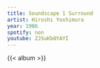 ```yaml
---
title: Soundscape 1 Surround
artist: Hiroshi Yoshimura
year: 1986
spotify: non
youtube: ZJSuKb8YAYI
---
```


{{< album >}}

<!--more-->
